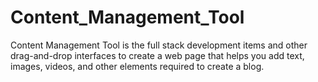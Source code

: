 # Content_Management_Tool
Content Management Tool  is the full stack development items and other
drag-and-drop interfaces to create a
web page that helps you add text, images,
videos, and other elements required to
create a blog.
